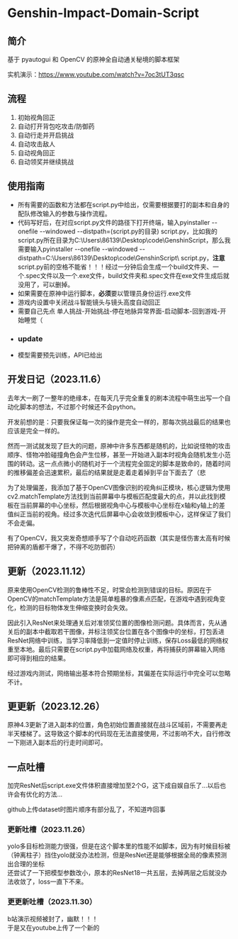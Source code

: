 # Genshin-Impact-Domain-Script
## 简介
基于 pyautogui 和 OpenCV 的原神全自动通关秘境的脚本框架

实机演示：https://www.youtube.com/watch?v=7oc3tUT3qsc
## 流程
1. 初始视角回正
2. 自动打开背包吃攻击/防御药
3. 自动行走并开启挑战
4. 自动攻击敌人
5. 自动视角回正
6. 自动领奖并继续挑战
## 使用指南
- 所有需要的函数和方法都在script.py中给出，仅需要根据要打的副本和自身的配队修改输入的参数与操作流程。
- 代码写好后，在对应script.py文件的路径下打开终端，输入pyinstaller --onefile --windowed --distpath=(script.py的目录) script.py，比如我的script.py所在目录为C:\Users\86139\Desktop\code\GenshinScript，那么我需要输入pyinstaller --onefile --windowed --distpath=C:\Users\86139\Desktop\code\GenshinScript\ script.py，**注意**script.py前的空格不能省！！！经过一分钟后会生成一个build文件夹、一个.spec文件以及一个.exe文件，build文件夹和.spec文件在exe文件生成后就没用了，可以删掉。
- 如果需要在原神中运行脚本，**必须**要以管理员身份运行.exe文件
- 游戏内设置中关闭战斗智能镜头与镜头高度自动回正
- 需要自己先点 单人挑战-开始挑战-停在地脉异常界面-启动脚本-回到游戏-开始睡觉（
- ### update
- 模型需要预先训练，API已给出
## 开发日记（2023.11.6）
去年大一刷了一整年的绝缘本，在每天几乎完全重复的刷本流程中萌生出写一个自动化脚本的想法，不过那个时候还不会python。     

开发前想的是：只要我保证每一次的操作是完全一样的，那每次挑战最后的结果也应该是完全一样的。    

然而一测试就发现了巨大的问题，原神中许多东西都是随机的，比如说怪物的攻击顺序、怪物冲脸碰撞角色会产生位移，甚至一开始进入副本时视角会随机发生小范围的转动。这一点点微小的随机对于一个流程完全固定的脚本是致命的，随着时间的推移偏差会迅速累积，最后的结果就是走着走着掉到平台下面去了（悲   

为了处理偏差，我添加了基于OpenCV图像识别的视角纠正模块，核心逻辑为使用cv2.matchTemplate方法找到当前屏幕中与模板匹配度最大的点，并以此找到模板在当前屏幕的中心坐标，然后根据视角中心与模板中心坐标在x轴和y轴上的差值纠正当前的视角。经过多次迭代后屏幕中心会收敛到模板中心，这样保证了我们不会走偏。   

有了OpenCV，我又突发奇想顺手写了个自动吃药函数（其实是怪伤害太高有时候把钟离的盾都干爆了，不得不吃防御药）

## 更新（2023.11.12）
原来使用OpenCV检测的鲁棒性不足，时常会检测到错误的目标。原因在于OpenCV的matchTemplate方法是简单粗暴的像素点匹配，在游戏中遇到视角变化，检测的目标物体发生伸缩变换时会失效。

因此引入ResNet来处理通关后对准领奖位置的图像检测问题。具体而言，先从通关后的副本中截取若干图像，并标注领奖台位置在各个图像中的坐标，打包丢进ResNet网络中训练，当学习率降低到一定值时停止训练，保存Loss最低的网络权重至本地。最后只需要在script.py中加载网络及权重，再将捕获的屏幕输入网络即可得到相应的结果。

经过游戏内测试，网络输出基本符合预期坐标，其偏差在实际运行中完全可以忽略不计。

## 更更新（2023.12.26）  
原神4.3更新了进入副本的位置，角色初始位置直接就在战斗区域前，不需要再走半天楼梯了。这导致这个脚本的代码现在无法直接使用，不过影响不大，自行修改一下刚进入副本后的行走时间即可。

## 一点吐槽
加完ResNet后script.exe文件体积直接增加至2个G，这下成自娱自乐了...以后也许会有优化的方法...

github上传dataset时图片顺序有部分乱了，不知道咋回事

### 更新吐槽（2023.11.26）
yolo多目标检测能力很强，但是在这个脚本里的性能不如脚本，因为有时候目标被（钟离柱子）挡住yolo就没办法检测，但是ResNet还是能够根据全局的像素预测出合理的坐标  
还尝试了一下把模型参数改小，原本的ResNet18一共五层，去掉两层之后就没办法收敛了，loss一直下不来。

### 更更新吐槽（2023.11.30）  
b站演示视频被封了，幽默！！！  
于是又在youtube上传了一个新的  
